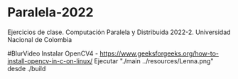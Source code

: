 # Paralela-2022
Ejercicios de clase. Computación Paralela y Distribuida 2022-2. Universidad Nacional de Colombia

#BlurVideo
Instalar OpenCV4 - https://www.geeksforgeeks.org/how-to-install-opencv-in-c-on-linux/
Ejecutar "./main ../resources/Lenna.png" desde ./build
